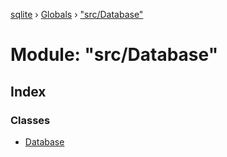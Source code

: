 [sqlite](../README.md) › [Globals](../globals.md) › ["src/Database"](_src_database_.md)

# Module: "src/Database"

## Index

### Classes

* [Database](../classes/_src_database_.database.md)

